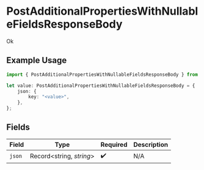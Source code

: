 # PostAdditionalPropertiesWithNullableFieldsResponseBody

Ok

## Example Usage

```typescript
import { PostAdditionalPropertiesWithNullableFieldsResponseBody } from "openapi/sdk/models/operations";

let value: PostAdditionalPropertiesWithNullableFieldsResponseBody = {
    json: {
        key: "<value>",
    },
};
```

## Fields

| Field                    | Type                     | Required                 | Description              |
| ------------------------ | ------------------------ | ------------------------ | ------------------------ |
| `json`                   | Record<string, *string*> | :heavy_check_mark:       | N/A                      |